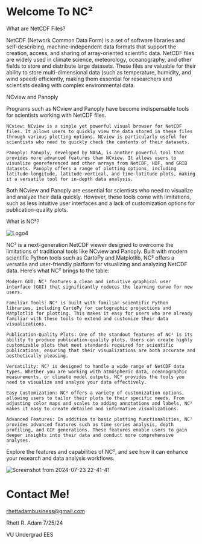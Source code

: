 # Welcome To NC²

What are NetCDF Files?

NetCDF (Network Common Data Form) is a set of software libraries and self-describing, machine-independent data formats that support the creation, access, and sharing of array-oriented scientific data. NetCDF files are widely used in climate science, meteorology, oceanography, and other fields to store and distribute large datasets. These files are valuable for their ability to store multi-dimensional data (such as temperature, humidity, and wind speed) efficiently, making them essential for researchers and scientists dealing with complex environmental data.

NCview and Panoply

Programs such as NCview and Panoply have become indispensable tools for scientists working with NetCDF files.

    NCview: NCview is a simple yet powerful visual browser for NetCDF files. It allows users to quickly view the data stored in these files through various plotting options. NCview is particularly useful for scientists who need to quickly check the contents of their datasets.

    Panoply: Panoply, developed by NASA, is another powerful tool that provides more advanced features than NCview. It allows users to visualize georeferenced and other arrays from NetCDF, HDF, and GRIB datasets. Panoply offers a range of plotting options, including latitude-longitude, latitude-vertical, and time-latitude plots, making it a versatile tool for in-depth data analysis.

Both NCview and Panoply are essential for scientists who need to visualize and analyze their data quickly. However, these tools come with limitations, such as less intuitive user interfaces and a lack of customization options for publication-quality plots.

What is NC²?

![Logo4](https://github.com/user-attachments/assets/377cbe6b-5433-42c3-94a3-8f8b73f4ee7f)


NC² is a next-generation NetCDF viewer designed to overcome the limitations of traditional tools like NCview and Panoply. Built with modern scientific Python tools such as CartoPy and Matplotlib, NC² offers a versatile and user-friendly platform for visualizing and analyzing NetCDF data. Here’s what NC² brings to the table:

    Modern GUI: NC² features a clean and intuitive graphical user interface (GUI) that significantly reduces the learning curve for new users. 

    Familiar Tools: NC² is built with familiar scientific Python libraries, including CartoPy for cartographic projections and Matplotlib for plotting. This makes it easy for users who are already familiar with these tools to extend and customize their data visualizations.

    Publication-Quality Plots: One of the standout features of NC² is its ability to produce publication-quality plots. Users can create highly customizable plots that meet standards required for scientific publications, ensuring that their visualizations are both accurate and aesthetically pleasing.

    Versatility: NC² is designed to handle a wide range of NetCDF data types. Whether you are working with atmospheric data, oceanographic measurements, or climate model outputs, NC² provides the tools you need to visualize and analyze your data effectively.

    Easy Customization: NC² offers a variety of customization options, allowing users to tailor their plots to their specific needs. From adjusting color maps and scales to adding annotations and labels, NC² makes it easy to create detailed and informative visualizations.

    Advanced Features: In addition to basic plotting functionalities, NC² provides advanced features such as time series analysis, depth profiling, and GIF generations. These features enable users to gain deeper insights into their data and conduct more comprehensive analyses.

Explore the features and capabilities of NC², and see how it can enhance your research and data analysis workflows.

![Screenshot from 2024-07-23 22-41-41](https://github.com/user-attachments/assets/6a7d6af4-5c5b-495b-92e0-08599935cb88)




# Contact Me!

rhettadambusiness@gmail.com

Rhett R. Adam 7/25/24

VU Undergrad EES

